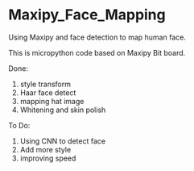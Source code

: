 # Maxipy_Face_Mapping
Using Maxipy and  face detection to map human face.

This is micropython code based on Maxipy Bit board.

Done:
1. style transform
2. Haar face detect
3. mapping hat image
4. Whitening and skin polish

To Do:
1. Using CNN to detect face
2. Add more style
3. improving speed
